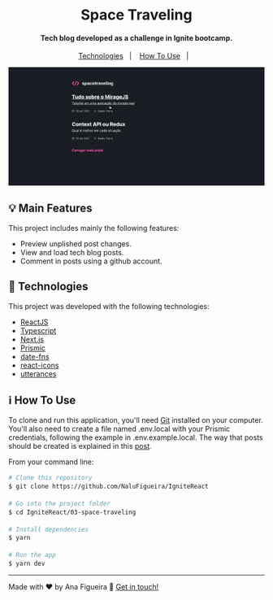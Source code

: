 <h1 align="center">
    Space Traveling
</h1>

<h4 align="center">
    Tech blog developed as a challenge in Ignite bootcamp.
</h4>

<p align="center">
  <a href="#rocket-technologies">Technologies</a>&nbsp;&nbsp;&nbsp;|&nbsp;&nbsp;&nbsp;
  <a href="#information_source-how-to-use">How To Use</a>&nbsp;&nbsp;&nbsp;|&nbsp;&nbsp;&nbsp;
</p>

![App Preview](https://github.com/NaluFigueira/IgniteReact/blob/main/03-space-traveling/SpaceTravelingPreview.gif)

## :bulb: Main Features

This project includes mainly the following features:

- Preview unplished post changes.
- View and load tech blog posts.
- Comment in posts using a github account.

## :rocket: Technologies

This project was developed with the following technologies:

- [ReactJS](https://reactjs.org/)
- [Typescript](https://www.typescriptlang.org/)
- [Next.js](https://nextjs.org/)
- [Prismic](https://prismic.io/)
- [date-fns](https://date-fns.org/)
- [react-icons](https://react-icons.github.io/react-icons/)
- [utterances](https://utteranc.es/)

## :information_source: How To Use

To clone and run this application, you'll need [Git](https://git-scm.com) installed on your computer.
You'll also need to create a file named .env.local with your Prismic credentials, following the example in .env.example.local.
The way that posts should be created is explained in this [post](https://www.notion.so/Desafio-01-Criando-um-projeto-do-zero-b1a3645d286b4eec93f5f1f5476d0ff7#f879e693cb064fc19bbee551b19915ae).

From your command line:

```bash
# Clone this repository
$ git clone https://github.com/NaluFigueira/IgniteReact

# Go into the project folder
$ cd IgniteReact/03-space-traveling

# Install dependencies
$ yarn

# Run the app
$ yarn dev
```

---

Made with ♥ by Ana Figueira :wave: [Get in touch!](https://www.linkedin.com/in/ana-lu%C3%ADsa-chaves-figueira-38792218a/)
